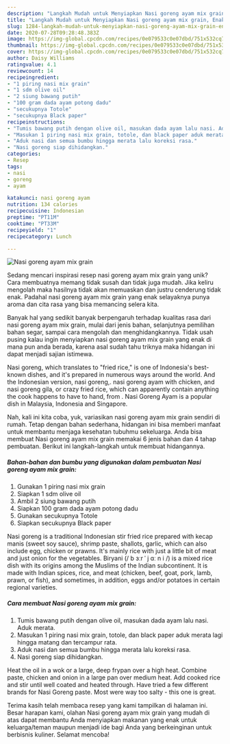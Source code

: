 ```yaml
---
description: "Langkah Mudah untuk Menyiapkan Nasi goreng ayam mix grain, Enak"
title: "Langkah Mudah untuk Menyiapkan Nasi goreng ayam mix grain, Enak"
slug: 1284-langkah-mudah-untuk-menyiapkan-nasi-goreng-ayam-mix-grain-enak
date: 2020-07-28T09:28:48.383Z
image: https://img-global.cpcdn.com/recipes/0e079533c0e07dbd/751x532cq70/nasi-goreng-ayam-mix-grain-foto-resep-utama.jpg
thumbnail: https://img-global.cpcdn.com/recipes/0e079533c0e07dbd/751x532cq70/nasi-goreng-ayam-mix-grain-foto-resep-utama.jpg
cover: https://img-global.cpcdn.com/recipes/0e079533c0e07dbd/751x532cq70/nasi-goreng-ayam-mix-grain-foto-resep-utama.jpg
author: Daisy Williams
ratingvalue: 4.1
reviewcount: 14
recipeingredient:
- "1 piring nasi mix grain"
- "1 sdm olive oil"
- "2 siung bawang putih"
- "100 gram dada ayam potong dadu"
- "secukupnya Totole"
- "secukupnya Black paper"
recipeinstructions:
- "Tumis bawang putih dengan olive oil, masukan dada ayam lalu nasi. Aduk merata."
- "Masukan 1 piring nasi mix grain, totole, dan black paper aduk merata lagi hingga matang dan tercampur rata."
- "Aduk nasi dan semua bumbu hingga merata lalu koreksi rasa."
- "Nasi goreng siap dihidangkan."
categories:
- Resep
tags:
- nasi
- goreng
- ayam

katakunci: nasi goreng ayam 
nutrition: 134 calories
recipecuisine: Indonesian
preptime: "PT11M"
cooktime: "PT33M"
recipeyield: "1"
recipecategory: Lunch

---
```



![Nasi goreng ayam mix grain](https://img-global.cpcdn.com/recipes/0e079533c0e07dbd/751x532cq70/nasi-goreng-ayam-mix-grain-foto-resep-utama.jpg)

Sedang mencari inspirasi resep nasi goreng ayam mix grain yang unik? Cara membuatnya memang tidak susah dan tidak juga mudah. Jika keliru mengolah maka hasilnya tidak akan memuaskan dan justru cenderung tidak enak. Padahal nasi goreng ayam mix grain yang enak selayaknya punya aroma dan cita rasa yang bisa memancing selera kita.

Banyak hal yang sedikit banyak berpengaruh terhadap kualitas rasa dari nasi goreng ayam mix grain, mulai dari jenis bahan, selanjutnya pemilihan bahan segar, sampai cara mengolah dan menghidangkannya. Tidak usah pusing kalau ingin menyiapkan nasi goreng ayam mix grain yang enak di mana pun anda berada, karena asal sudah tahu triknya maka hidangan ini dapat menjadi sajian istimewa.

Nasi goreng, which translates to &#34;fried rice,&#34; is one of Indonesia&#39;s best-known dishes, and it&#39;s prepared in numerous ways around the world. And the Indonesian version, nasi goreng,. nasi goreng ayam with chicken, and nasi goreng gila, or crazy fried rice, which can apparently contain anything the cook happens to have to hand, from . Nasi Goreng Ayam is a popular dish in Malaysia, Indonesia and Singapore.


Nah, kali ini kita coba, yuk, variasikan nasi goreng ayam mix grain sendiri di rumah. Tetap dengan bahan sederhana, hidangan ini bisa memberi manfaat untuk membantu menjaga kesehatan tubuhmu sekeluarga. Anda bisa membuat Nasi goreng ayam mix grain memakai 6 jenis bahan dan 4 tahap pembuatan. Berikut ini langkah-langkah untuk membuat hidangannya.

<!--inarticleads1-->

##### Bahan-bahan dan bumbu yang digunakan dalam pembuatan Nasi goreng ayam mix grain:

1. Gunakan 1 piring nasi mix grain
1. Siapkan 1 sdm olive oil
1. Ambil 2 siung bawang putih
1. Siapkan 100 gram dada ayam potong dadu
1. Gunakan secukupnya Totole
1. Siapkan secukupnya Black paper


Nasi goreng is a traditional Indonesian stir fried rice prepared with kecap manis (sweet soy sauce), shrimp paste, shallots, garlic, which can also include egg, chicken or prawns. It&#39;s mainly rice with just a little bit of meat and just onion for the vegetables. Biryani (/ b ɜːr ˈ j ɑː n i /) is a mixed rice dish with its origins among the Muslims of the Indian subcontinent. It is made with Indian spices, rice, and meat (chicken, beef, goat, pork, lamb, prawn, or fish), and sometimes, in addition, eggs and/or potatoes in certain regional varieties. 

<!--inarticleads2-->

##### Cara membuat Nasi goreng ayam mix grain:

1. Tumis bawang putih dengan olive oil, masukan dada ayam lalu nasi. Aduk merata.
1. Masukan 1 piring nasi mix grain, totole, dan black paper aduk merata lagi hingga matang dan tercampur rata.
1. Aduk nasi dan semua bumbu hingga merata lalu koreksi rasa.
1. Nasi goreng siap dihidangkan.


Heat the oil in a wok or a large, deep frypan over a high heat. Combine paste, chicken and onion in a large pan over medium heat. Add cooked rice and stir until well coated and heated through. Have tried a few different brands for Nasi Goreng paste. Most were way too salty - this one is great. 

Terima kasih telah membaca resep yang kami tampilkan di halaman ini. Besar harapan kami, olahan Nasi goreng ayam mix grain yang mudah di atas dapat membantu Anda menyiapkan makanan yang enak untuk keluarga/teman maupun menjadi ide bagi Anda yang berkeinginan untuk berbisnis kuliner. Selamat mencoba!
